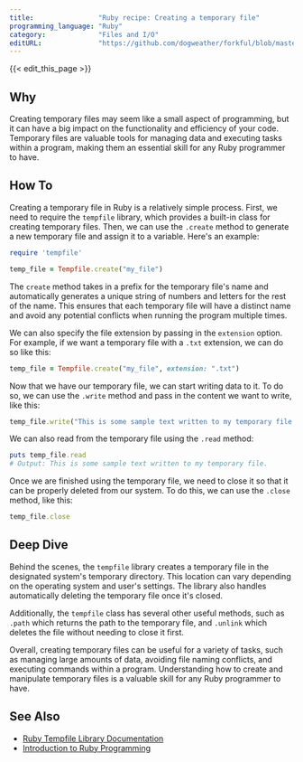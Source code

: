 ```yaml
---
title:                "Ruby recipe: Creating a temporary file"
programming_language: "Ruby"
category:             "Files and I/O"
editURL:              "https://github.com/dogweather/forkful/blob/master/content/en/ruby/creating-a-temporary-file.md"
---
```


{{< edit_this_page >}}

## Why

Creating temporary files may seem like a small aspect of programming, but it can have a big impact on the functionality and efficiency of your code. Temporary files are valuable tools for managing data and executing tasks within a program, making them an essential skill for any Ruby programmer to have.

## How To

Creating a temporary file in Ruby is a relatively simple process. First, we need to require the `tempfile` library, which provides a built-in class for creating temporary files. Then, we can use the `.create` method to generate a new temporary file and assign it to a variable. Here's an example:

```Ruby
require 'tempfile'

temp_file = Tempfile.create("my_file")
```

The `create` method takes in a prefix for the temporary file's name and automatically generates a unique string of numbers and letters for the rest of the name. This ensures that each temporary file will have a distinct name and avoid any potential conflicts when running the program multiple times.

We can also specify the file extension by passing in the `extension` option. For example, if we want a temporary file with a `.txt` extension, we can do so like this:

```Ruby
temp_file = Tempfile.create("my_file", extension: ".txt")
```

Now that we have our temporary file, we can start writing data to it. To do so, we can use the `.write` method and pass in the content we want to write, like this:

```Ruby
temp_file.write("This is some sample text written to my temporary file.")
```

We can also read from the temporary file using the `.read` method:

```Ruby
puts temp_file.read
# Output: This is some sample text written to my temporary file.
```

Once we are finished using the temporary file, we need to close it so that it can be properly deleted from our system. To do this, we can use the `.close` method, like this:

```Ruby
temp_file.close
```

## Deep Dive

Behind the scenes, the `tempfile` library creates a temporary file in the designated system's temporary directory. This location can vary depending on the operating system and user's settings. The library also handles automatically deleting the temporary file once it's closed.

Additionally, the `tempfile` class has several other useful methods, such as `.path` which returns the path to the temporary file, and `.unlink` which deletes the file without needing to close it first.

Overall, creating temporary files can be useful for a variety of tasks, such as managing large amounts of data, avoiding file naming conflicts, and executing commands within a program. Understanding how to create and manipulate temporary files is a valuable skill for any Ruby programmer to have.

## See Also

- [Ruby Tempfile Library Documentation](https://ruby-doc.org/stdlib-2.6.1/libdoc/tempfile/rdoc/Tempfile.html)
- [Introduction to Ruby Programming](https://www.ruby-lang.org/en/documentation/quickstart/)